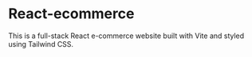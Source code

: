 # React-ecommerce

This is a full-stack React e-commerce website built with Vite and styled using Tailwind CSS.
